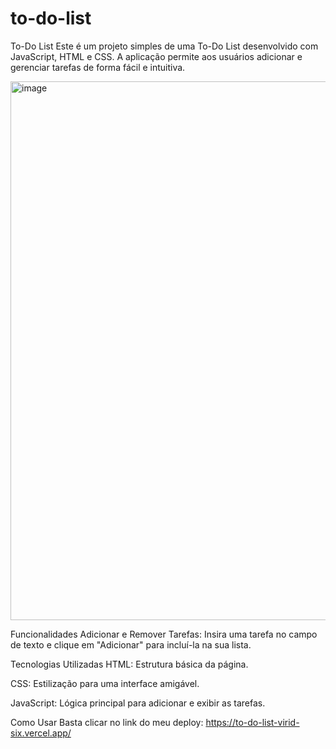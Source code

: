 # to-do-list
To-Do List
Este é um projeto simples de uma To-Do List desenvolvido com JavaScript, HTML e CSS. A aplicação permite aos usuários adicionar e gerenciar tarefas de forma fácil e intuitiva.

<img width="1628" height="862" alt="image" src="https://github.com/user-attachments/assets/cb999219-4ecc-48c0-8be0-98507741259b" />

Funcionalidades
Adicionar e Remover Tarefas: Insira uma tarefa no campo de texto e clique em "Adicionar" para incluí-la na sua lista.

Tecnologias Utilizadas
HTML: Estrutura básica da página.

CSS: Estilização para uma interface amigável.

JavaScript: Lógica principal para adicionar e exibir as tarefas.

Como Usar
Basta clicar no link do meu deploy: https://to-do-list-virid-six.vercel.app/
